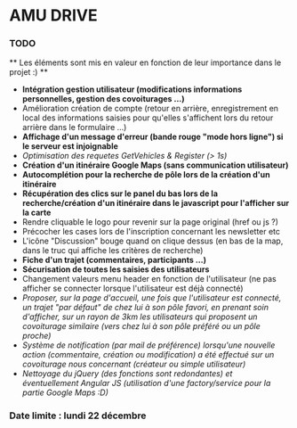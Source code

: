 # AMU DRIVE #

### TODO ###

** Les éléments sont mis en valeur en fonction de leur importance dans le projet :) **

* **Intégration gestion utilisateur (modifications informations personnelles, gestion des covoiturages ...)**
* Amélioration création de compte (retour en arrière, enregistrement en local des informations saisies pour qu'elles s'affichent
lors du retour arrière dans le formulaire ...)
* **Affichage d'un message d'erreur (bande rouge "mode hors ligne") si le serveur est injoignable**
* *Optimisation des requetes GetVehicles & Register (> 1s)*
* **Création d'un itinéraire Google Maps (sans communication utilisateur)**
* **Autocomplétion pour la recherche de pôle lors de la création d'un itinéraire**
* **Récupération des clics sur le panel du bas lors de la recherche/création d'un itinéraire dans le javascript pour l'afficher sur la carte**
* Rendre cliquable le logo pour revenir sur la page original (href ou js ?)
* Précocher les cases lors de l'inscription concernant les newsletter etc
* L'icône "Discussion" bouge quand on clique dessus (en bas de la map, dans le truc qui affiche les critères de recherche)
* **Fiche d'un trajet (commentaires, participants ...)**
* **Sécurisation de toutes les saisies des utilisateurs**
* Changement valeurs menu header en fonction de l'utilisateur (ne pas afficher se connecter lorsque l'utilisateur est déjà connecté)
* *Proposer, sur la page d'accueil, une fois que l'utilisateur est connecté, un trajet "par défaut" de chez lui à son pôle favori,
en prenant soin d'afficher, sur un rayon de 3km les utilisateurs qui proposent un covoiturage similaire (vers chez lui à son pôle préféré 
ou un pôle proche)*
* *Système de notification (par mail de préférence) lorsqu'une nouvelle action (commentaire, création ou modification) a été effectué 
sur un covoiturage nous concernant (créateur ou simple utilisateur)*
* *Nettoyage du jQuery (des fonctions sont redondantes) et éventuellement Angular JS (utilisation d'une factory/service 
pour la partie Google Maps :D)*

### Date limite : lundi 22 décembre  ###
